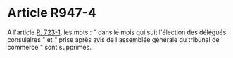 # Article R947-4

A l'article <a href='/affichCodeArticle.do?cidTexte=LEGITEXT000005634379&idArticle=LEGIARTI000006270124&dateTexte=&categorieLien=cid' title='Code de commerce - art. R723-1 (V)'>R. 723-1</a>, les mots : " dans le mois qui suit l'élection des délégués consulaires " et " prise après avis de l'assemblée générale du tribunal de commerce " sont supprimés.